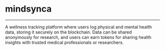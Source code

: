 # mindsynca

---
A wellness tracking platform where users log physical and mental health data, storing it securely on the blockchain. Data can be shared anonymously for research, and users can earn tokens for sharing health insights with trusted medical professionals or researchers.
